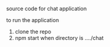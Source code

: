 source code for chat application

to run the application
1. clone the repo
2. npm start when directory is ..../chat